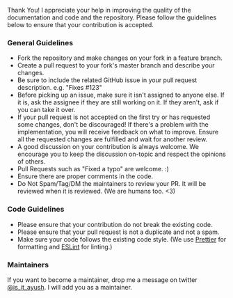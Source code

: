 Thank You! I appreciate your help in improving the quality of the documentation and code and the repository. Please follow the guidelines below to ensure that your contribution is accepted.

### General Guidelines
- Fork the repository and make changes on your fork in a feature branch.
- Create a pull request to your fork's master branch and describe your changes.
- Be sure to include the related GitHub issue in your pull request description. e.g. "Fixes #123"
- Before picking up an issue, make sure it isn't assigned to anyone else. If it is, ask the assignee if they are still working on it. If they aren't, ask if you can take it over.
- If your pull request is not accepted on the first try or has requested some changes, don't be discouraged! If there's a problem with the implementation, you will receive feedback on what to improve. Ensure all the requested changes are fulfilled and wait for another review.
- A good discussion on your contribution is always welcome. We encourage you to keep the discussion on-topic and respect the opinions of others.
- Pull Requests such as "Fixed a typo" are welcome. :)
- Ensure there are proper comments in the code.
- Do Not Spam/Tag/DM the maintainers to review your PR. It will be reviewed when it is reviewed. (We are humans too. <3)

### Code<Contribution> Guidelines
- Please ensure that your contribution do not break the existing code.
- Please ensure that your pull request is not a duplicate and not a spam.
- Make sure your code follows the existing code style. (We use [Prettier](https://prettier.io/) for formatting and [ESLint](https://eslint.org/) for linting.)

### Maintainers
If you want to become a maintainer, drop me a message on twitter [@is_it_ayush](https://twitter.com/is_it_ayush). I will add you as a maintainer.